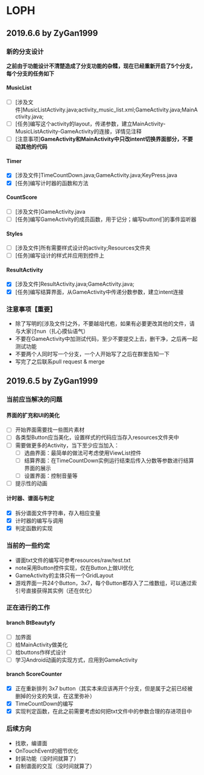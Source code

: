 # LOPH
## 2019.6.6 by ZyGan1999
### 新的分支设计
<b>之前由于功能设计不清楚造成了分支功能的杂糅，现在已经重新开启了5个分支，每个分支的任务如下</b>
#### MusicList
- [ ] [涉及文件]MusicListActivity.java;activity_music_list.xml;GameActivity.java;MainActivity.java;
- [ ] [任务]编写这个activity的layout，传递参数，建立MainActivity-MusicListActivity-GameActivity的连接，详情见注释
- [ ] [注意事项]**GameActivity和MainActivity中只改intent切换界面部分，不要动其他的代码**
#### Timer
- [x] [涉及文件]TimeCountDown.java;GameActivity.java;KeyPress.java
- [x] [任务]编写计时器的函数和方法
#### CountScore
- [ ] [涉及文件]GameActivity.java
- [ ] [任务]编写GameActivity的成员函数，用于记分；编写button们的事件监听器
#### Styles
- [ ] [涉及文件]所有需要样式设计的activity;Resources文件夹
- [ ] [任务]编写设计的样式并应用到控件上
#### ResultActivity
- [x] [涉及文件]ResultActivity.java;GameActivity.java;
- [x] [任务]编写结算界面，从GameActivity中传递分数参数，建立intent连接
### 注意事项【重要】
- 除了写明的[涉及文件]之外，不要越俎代庖，如果有必要更改其他的文件，请与大家讨nun（扎心摸仙语气）
- 不要在GameActivity中加测试代码，至少不要提交上去，删干净，之后再一起测试功能
- 不要两个人同时写一个分支，一个人开始写了之后在群里告知一下
- 写完了之后联系pull request & merge
## 2019.6.5 by ZyGan1999
### 当前应当解决的问题
#### 界面的扩充和UI的美化
- [ ] 开始界面需要找一些图片素材
- [ ] 各类型Button应当美化，设置样式的代码应当存入resources文件夹中
- [ ] 需要做更多的Activity，当下至少应当加入：
  - [ ] 选曲界面：最简单的做法可考虑使用ViewList控件
  - [ ] 结算界面：在TimeCountDown实例运行结束后传入分数等参数进行结算界面的展示
  - [ ] 设置界面：控制音量等
- [ ] 提示性的动画
#### 计时器、谱面与判定
- [x] 拆分谱面文件字符串，存入相应变量
- [x] 计时器的编写与调用
- [x] 判定函数的实现
### 当前的一些约定
- 谱面txt文件的编写可参考resources/raw/test.txt
- note采用Button控件实现，仅在Button上做UI优化
- GameActivity的主体只有一个GridLayout
- 游戏界面一共24个Button，3x7，每个Button都存入了二维数组，可以通过索引号直接获得其实例（还在优化）
### 正在进行的工作
#### branch BtBeautyfy
- [ ] 加界面
- [ ] 给MainActivity做美化
- [ ] 给buttons作样式设计
- [ ] 学习Android动画的实现方式，应用到GameActivity
#### branch ScoreCounter
- [x] 正在重新排列 3x7 button（其实本来应该再开个分支，但是属于之前已经被删掉的分支的失误，在这里弥补）
- [x] TimeCountDown的编写
- [x] 实现判定函数，在此之前需要考虑如何把txt文件中的参数合理的存进项目中
### 后续方向
- 找歌，编谱面
- OnTouchEvent的细节优化
- 封装功能（没时间就算了）
- 自制谱面的交互（没时间就算了）
